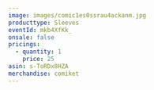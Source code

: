```yaml
---
image: images/comic1es0ssrau4ackanm.jpg
producttype: Sleeves
eventId: mkb4XfKk_
onsale: false
pricings:
  - quantity: 1
    price: 25
asin: s-ToRDx8HZA
merchandise: comiket
---
```

